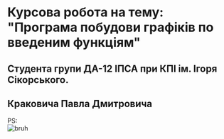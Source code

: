 # Курсова робота на тему: </br>"Програма побудови графіків по введеним функціям"
<h2>Студента групи ДА-12 ІПСА при КПІ ім. Ігоря Сікорського.</h2>
<h2>Краковича Павла Дмитровича</h2>


PS:</br>
![bruh](https://i.imgur.com/sjJhSnW.png)
